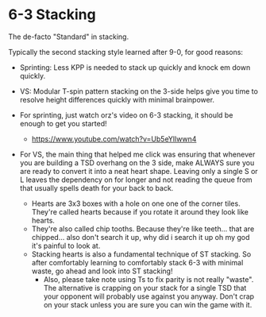 # 6-3 Stacking
The de-facto "Standard" in stacking.

Typically the second stacking style learned after 9-0, for good reasons:
- Sprinting: Less KPP is needed to stack up quickly and knock em down quickly.
- VS: Modular T-spin pattern stacking on the 3-side helps give you time to resolve height differences quickly with minimal brainpower.

- For sprinting, just watch orz's video on 6-3 stacking, it should be enough to get you started!
    - https://www.youtube.com/watch?v=Ub5eYlIwwn4

- For VS, the main thing that helped me click was ensuring that whenever you are building a TSD overhang on the 3 side, make ALWAYS sure you are ready to convert it into a neat heart shape. Leaving only a single S or L leaves the dependency on for longer and not reading the queue from that usually spells death for your back to back.
    - Hearts are 3x3 boxes with a hole on one one of the corner tiles. They're called hearts because if you rotate it around they look like hearts.
    - They're also called chip tooths. Because they're like teeth... that are chipped... also don't search it up, why did i search it up oh my god it's painful to look at.
    - Stacking hearts is also a fundamental technique of ST stacking. So after comfortably learning to comfortably stack 6-3 with minimal waste, go ahead and look into ST stacking!
        - Also, please take note using Ts to fix parity is not really "waste". The alternative is crapping on your stack for a single TSD that your opponent will probably use against you anyway. Don't crap on your stack unless you are sure you can win the game with it.